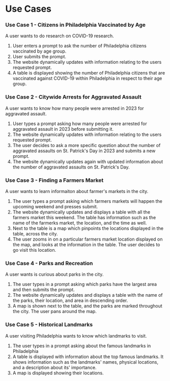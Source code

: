 
# Use Cases

<h3>Use Case 1 - Citizens in Philadelphia Vaccinated by Age</h3>

A user wants to do research on COVID-19 research.
<ol>
<li>User enters a prompt to ask the number of Philadelphia citizens vaccinated by age group.</li>
<li>User submits the prompt.</li>
<li>The website dynamically updates with information relating to the users requested prompt.</li>
<li>A table is displayed showing the number of Philadelphia citizens that are vaccinated against COVID-19 within Philadelphia in respect to their age group.</li>
</ol>

<h3>Use Case 2 - Citywide Arrests for Aggravated Assault</h3>

A user wants to know how many people were arrested in 2023 for aggravated assault.
<ol>
<li>User types a prompt asking how many people were arrested for aggravated assault in 2023 before submitting it. </li>
<li>The website dynamically updates with information relating to the users requested prompt.</li>
<li>The user decides to ask a more specific question about the number of aggravated assaults on St. Patrick's Day in 2023 and submits a new prompt.</li>
<li>The website dynamically updates again with updated information about the number of aggravated assaults on St. Patrick's Day.</li>
</ol>

<h3>Use Case 3 - Finding a Farmers Market</h3>

A user wants to learn informaiton about farmer's markets in the city.
<ol>
<li>The user types a prompt asking which farmers markets will happen the upcoming weekend and presses submit.</li>
<li>The website dynamically updates and displays a table with all the farmers market this weekend. The table has information such as the name of the farmerks market, the location, and the time as well. </li>
<li>Next to the table is a map which pinpoints the locations displayed in the table, across the city.</li>
<li>The user zooms in on a particular farmers market location displayed on the map, and looks at the information in the table. The user decides to go visit this location.</li>  
</ol>

<h3>Use Case 4 - Parks and Recreation</h3>

A user wants is curious about parks in the city.
<ol>
<li>The user types in a prompt asking which parks have the largest area and then submits the prompt.</li>
<li>The website dynamically updates and displays a table with the name of the parks, their location, and area in descending order.</li>
<li>A map is shown next to the table, and the parks are marked throughout the city. The user pans around the map.</li>
</ol>

<h3>Use Case 5 - Historical Landmarks</h3>

A user visiting Philadelphia wants to know which landmarks to visit.
<ol>
<li>The user types in a prompt asking about the famous landmarks in Philadelphia</li>
<li>A table is displayed with information about the top famous landmarks. It shows information such as the landmarks' names, physical locations, and a description about its' importance.</li>
<li>A map is displayed showing their locations.</li>
</ol>


